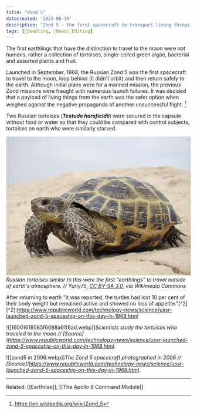 ```yaml
---
title: "Zond 5"
datecreated: '2023-06-19'
description: "Zond 5 - the first spacecraft to transport living things from earth to the moon and return to earth safely"
tags: [🌱Seedling, 🧹Needs_Editing]
---
```

The first earthlings that have the distinction to travel to the moon were not humans, rather a collection of tortoises, single-celled green algae, bacterial and assorted plants and fruit. 

Launched in September, 1968, the Russian Zond 5 was the first spacecraft to travel to the moon, loop behind (it didn't orbit) and then return safely to the earth. Although initial plans were for a manned mission, the previous Zond missions were fraught with numerous launch failures. It was decided that a payload of living things from the earth was the safer option when weighed against the negative propaganda of another unsuccessful flight. [^1]
[^1]:https://en.wikipedia.org/wiki/Zond_5

Two Russian tortoises (_**Testudo horsfieldii**_) were secured in the capsule without food or water so that they could be compared with control subjects, tortoises on earth who were similarly starved.

![](notes/images/Testudo_horsfieldii.jpg)*Russian tortoises similar to this were the first "earthlings" to travel outside of earth's atmosphere. // Yuriy75, [CC BY-SA 3.0](https://creativecommons.org/licenses/by-sa/3.0), via Wikimedia Commons*

After returning to earth "It was reported, the turtles had lost 10 per cent of their body weight but remained active and showed no loss of appetite."[^2] [^2]:https://www.republicworld.com/technology-news/science/ussr-launched-zond-5-spaceship-on-this-day-in-1968.html

![[16001619585f6088a61f6ad.webp]]*Scientists study the tortoises who traveled to the moon // [Source](https://www.republicworld.com/technology-news/science/ussr-launched-zond-5-spaceship-on-this-day-in-1968.html.* 


![[zond5 in 2006.webp]]*The Zond 5 spacecraft photographed in 2006 // [Source](https://www.republicworld.com/technology-news/science/ussr-launched-zond-5-spaceship-on-this-day-in-1968.html.* 


***
Related: [[Earthrise]]; [[The Apollo 8 Command Module]]


